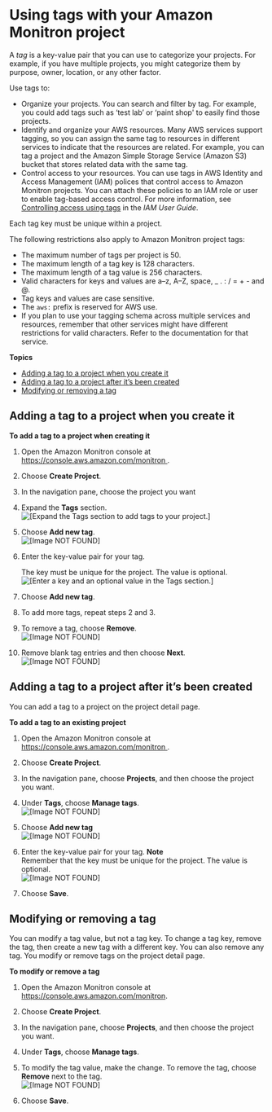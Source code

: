 # Using tags with your Amazon Monitron project<a name="tagging"></a>

A *tag* is a key\-value pair that you can use to categorize your projects\. For example, if you have multiple projects, you might categorize them by purpose, owner, location, or any other factor\. 

Use tags to:
+ Organize your projects\. You can search and filter by tag\. For example, you could add tags such as ‘test lab’ or ‘paint shop' to easily find those projects\. 
+ Identify and organize your AWS resources\. Many AWS services support tagging, so you can assign the same tag to resources in different services to indicate that the resources are related\. For example, you can tag a project and the Amazon Simple Storage Service \(Amazon S3\) bucket that stores related data with the same tag\.
+ Control access to your resources\. You can use tags in AWS Identity and Access Management \(IAM\) polices that control access to Amazon Monitron projects\. You can attach these policies to an IAM role or user to enable tag\-based access control\. For more information, see [Controlling access using tags](https://docs.aws.amazon.com/IAM/latest/UserGuide/access_tags.html) in the *IAM User Guide*\. 

Each tag key must be unique within a project\. 

The following restrictions also apply to Amazon Monitron project tags:
+ The maximum number of tags per project is 50\.
+ The maximum length of a tag key is 128 characters\.
+ The maximum length of a tag value is 256 characters\.
+ Valid characters for keys and values are a–z, A–Z, space, \_ \. : / = \+ \- and @\.
+ Tag keys and values are case sensitive\.
+ The `aws:` prefix is reserved for AWS use\.
+ If you plan to use your tagging schema across multiple services and resources, remember that other services might have different restrictions for valid characters\. Refer to the documentation for that service\.

**Topics**
+ [Adding a tag to a project when you create it](#tag-original-1)
+ [Adding a tag to a project after it’s been created](#tag-existing-1)
+ [Modifying or removing a tag](#modify-tag-1)

## Adding a tag to a project when you create it<a name="tag-original-1"></a>

**To add a tag to a project when creating it**

1. Open the Amazon Monitron console at [ https://console\.aws\.amazon\.com/monitron ](https://console.aws.amazon.com/monitron/)\. 

1. Choose **Create Project**\.

1. In the navigation pane, choose the project you want

1. Expand the **Tags** section\.  
![\[Expand the Tags section to add tags to your project.\]](http://docs.aws.amazon.com/Monitron/latest/admin-guide/images/tag-3.png)

1. Choose **Add new tag**\.  
![\[Image NOT FOUND\]](http://docs.aws.amazon.com/Monitron/latest/admin-guide/images/tag-a.png)

1. Enter the key\-value pair for your tag\. 

   The key must be unique for the project\. The value is optional\.  
![\[Enter a key and an optional value in the Tags section.\]](http://docs.aws.amazon.com/Monitron/latest/admin-guide/images/tag-1.png)

1. Choose **Add new tag**\.

1. To add more tags, repeat steps 2 and 3\.

1. To remove a tag, choose **Remove**\.  
![\[Image NOT FOUND\]](http://docs.aws.amazon.com/Monitron/latest/admin-guide/images/tag-b.png)

1. Remove blank tag entries and then choose **Next**\.   
![\[Image NOT FOUND\]](http://docs.aws.amazon.com/Monitron/latest/admin-guide/images/tag-c.png)

## Adding a tag to a project after it’s been created<a name="tag-existing-1"></a>

You can add a tag to a project on the project detail page\. 

**To add a tag to an existing project**

1. Open the Amazon Monitron console at [ https://console\.aws\.amazon\.com/monitron ](https://console.aws.amazon.com/monitron/)\. 

1. Choose **Create Project**\. 

1. In the navigation pane, choose **Projects**, and then choose the project you want\. 

1. Under **Tags**, choose **Manage tags**\.  
![\[Image NOT FOUND\]](http://docs.aws.amazon.com/Monitron/latest/admin-guide/images/tag-d.png)

1. Choose **Add new tag**  
![\[Image NOT FOUND\]](http://docs.aws.amazon.com/Monitron/latest/admin-guide/images/tag-e.png)

1. Enter the key\-value pair for your tag\. 
**Note**  
Remember that the key must be unique for the project\. The value is optional\.  
![\[Image NOT FOUND\]](http://docs.aws.amazon.com/Monitron/latest/admin-guide/images/tag-f.png)

1. Choose **Save**\.

## Modifying or removing a tag<a name="modify-tag-1"></a>

You can modify a tag value, but not a tag key\. To change a tag key, remove the tag, then create a new tag with a different key\. You can also remove any tag\. You modify or remove tags on the project detail page\. 

**To modify or remove a tag**

1. Open the Amazon Monitron console at [ https://console\.aws\.amazon\.com/monitron](https://console.aws.amazon.com/monitron/)\. 

1. Choose **Create Project**\. 

1. In the navigation pane, choose **Projects**, and then choose the project you want\. 

1. Under **Tags**, choose **Manage tags**\.

1. To modify the tag value, make the change\. To remove the tag, choose **Remove** next to the tag\.   
![\[Image NOT FOUND\]](http://docs.aws.amazon.com/Monitron/latest/admin-guide/images/tag-e.png)

1. Choose **Save**\.